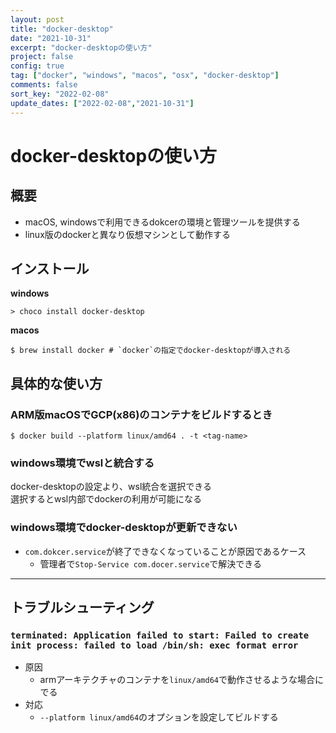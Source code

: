 ```yaml
---
layout: post
title: "docker-desktop"
date: "2021-10-31"
excerpt: "docker-desktopの使い方"
project: false
config: true
tag: ["docker", "windows", "macos", "osx", "docker-desktop"]
comments: false
sort_key: "2022-02-08"
update_dates: ["2022-02-08","2021-10-31"]
---
```


# docker-desktopの使い方

## 概要
 - macOS, windowsで利用できるdokcerの環境と管理ツールを提供する
 - linux版のdockerと異なり仮想マシンとして動作する

## インストール

**windows**
```console
> choco install docker-desktop
```

**macos**  
```console
$ brew install docker # `docker`の指定でdocker-desktopが導入される
```

## 具体的な使い方

### ARM版macOSでGCP(x86)のコンテナをビルドするとき

```console
$ docker build --platform linux/amd64 . -t <tag-name>
```

### windows環境でwslと統合する
docker-desktopの設定より、wsl統合を選択できる  
選択するとwsl内部でdockerの利用が可能になる

### windows環境でdocker-desktopが更新できない
 - `com.dokcer.service`が終了できなくなっていることが原因であるケース
   - 管理者で`Stop-Service com.docer.service`で解決できる

---

## トラブルシューティング

### `terminated: Application failed to start: Failed to create init process: failed to load /bin/sh: exec format error`
 - 原因
   - armアーキテクチャのコンテナを`linux/amd64`で動作させるような場合にでる
 - 対応
   - `--platform linux/amd64`のオプションを設定してビルドする
